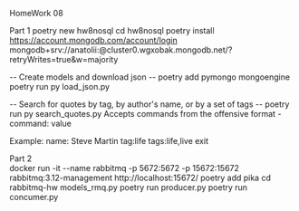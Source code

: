 HomeWork 08

Part 1
poetry new hw8nosql
cd hw8nosql
poetry install
https://account.mongodb.com/account/login
mongodb+srv://anatolii:<password>@cluster0.wgxobak.mongodb.net/?retryWrites=true&w=majority

-- Create models and download json --
poetry add pymongo mongoengine
poetry run py load_json.py

-- Search for quotes by tag, by author's name, or by a set of tags --
poetry run py search_quotes.py
Accepts commands from the offensive format - command: value

Example: 
    name: Steve Martin
	tag:life
	tags:life,live
	exit

Part 2	
docker run -it --name rabbitmq -p 5672:5672 -p 15672:15672 rabbitmq:3.12-management
http://localhost:15672/
poetry add pika
cd rabbitmq-hw
models_rmq.py
poetry run producer.py
poetry run concumer.py





